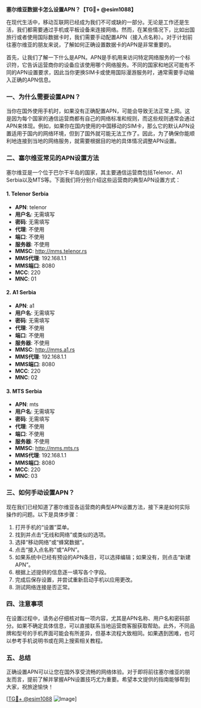 **塞尔维亚数据卡怎么设置APN？【TG💪+ @esim1088】**

在现代生活中，移动互联网已经成为我们不可或缺的一部分。无论是工作还是生活，我们都需要通过手机或平板设备来连接网络。然而，在某些情况下，比如出国旅行或者使用国际数据卡时，我们需要手动配置APN（接入点名称）。对于计划前往塞尔维亚的朋友来说，了解如何正确设置数据卡的APN是非常重要的。

首先，让我们了解一下什么是APN。APN是手机用来访问特定网络服务的一个标识符，它告诉运营商你的设备应该使用哪个网络服务。不同的国家和地区可能有不同的APN设置要求，因此当你更换SIM卡或使用国际漫游服务时，通常需要手动输入正确的APN信息。

### **一、为什么需要设置APN？**

当你在国外使用手机时，如果没有正确配置APN，可能会导致无法正常上网。这是因为每个国家的通信运营商都有自己的网络标准和规则，而这些规则通常会通过APN来体现。例如，如果你在国内使用的中国移动的SIM卡，那么它的默认APN设置适用于国内的网络环境，但到了国外就可能无法工作了。因此，为了确保你能顺利地连接到当地的网络服务，就需要根据目的地的具体情况调整APN设置。

### **二、塞尔维亚常见的APN设置方法**

塞尔维亚是一个位于巴尔干半岛的国家，其主要通信运营商包括Telenor、A1 Serbia以及MTS等。下面我们将分别介绍这些运营商的典型APN设置方式：

#### **1. Telenor Serbia**
- **APN**: telenor
- **用户名**: 无需填写
- **密码**: 无需填写
- **代理**: 不使用
- **端口**: 不使用
- **服务器**: 不使用
- **MMSC**: http://mms.telenor.rs
- **MMS代理**: 192.168.1.1
- **MMS端口**: 8080
- **MCC**: 220
- **MNC**: 01

#### **2. A1 Serbia**
- **APN**: a1
- **用户名**: 无需填写
- **密码**: 无需填写
- **代理**: 不使用
- **端口**: 不使用
- **服务器**: 不使用
- **MMSC**: http://mms.a1.rs
- **MMS代理**: 192.168.1.1
- **MMS端口**: 8080
- **MCC**: 220
- **MNC**: 02

#### **3. MTS Serbia**
- **APN**: mts
- **用户名**: 无需填写
- **密码**: 无需填写
- **代理**: 不使用
- **端口**: 不使用
- **服务器**: 不使用
- **MMSC**: http://mms.mts.rs
- **MMS代理**: 192.168.1.1
- **MMS端口**: 8080
- **MCC**: 220
- **MNC**: 03

### **三、如何手动设置APN？**

现在我们已经知道了塞尔维亚各运营商的典型APN设置方法，接下来是如何实际操作的问题。以下是具体步骤：

1. 打开手机的“设置”菜单。
2. 找到并点击“无线和网络”或类似的选项。
3. 选择“移动网络”或“蜂窝数据”。
4. 点击“接入点名称”或“APN”。
5. 如果系统中已经有预设的APN条目，可以选择编辑；如果没有，则点击“新建APN”。
6. 根据上述提供的信息逐一填写各个字段。
7. 完成后保存设置，并尝试重新启动手机以应用更改。
8. 测试网络连接是否正常。

### **四、注意事项**

在设置过程中，请务必仔细核对每一项内容，尤其是APN名称、用户名和密码部分。如果不确定具体信息，可以直接联系当地运营商客服获取帮助。此外，不同品牌和型号的手机界面可能会有所差异，但基本流程大致相同。如果遇到困难，也可以参考手机说明书或在网上搜索相关教程。

### **五、总结**

正确设置APN可以让您在国外享受流畅的网络体验。对于即将前往塞尔维亚的朋友而言，提前了解并掌握APN设置技巧尤为重要。希望本文提供的指南能够帮到大家，祝旅途愉快！

[[TG💪+ @esim1088](https://t.me/s/esim1088) ![Image](https://i.postimg.cc/4NQfJmqS/Snipaste-2025-05-13-00-14-12.png)]